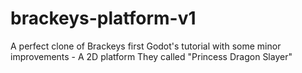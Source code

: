 # brackeys-platform-v1
A perfect clone of Brackeys first Godot's tutorial with some minor improvements - A 2D platform They called "Princess Dragon Slayer"
